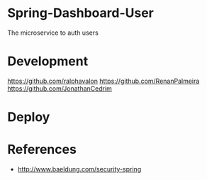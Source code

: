 # Spring-Dashboard-User
The microservice to auth users

# Development
https://github.com/ralphavalon
https://github.com/RenanPalmeira
https://github.com/JonathanCedrim

# Deploy

# References
- http://www.baeldung.com/security-spring
